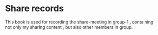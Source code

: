 # Share records

This book is used for recording the share-meeting in group-1 , containing not only my sharing content , but also other members in group.

